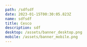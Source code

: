 ```yaml
---
path: /sdfsdf
date: 2023-01-15T00:30:05.823Z
name: sdfsdf
title: Cesco
description: sdf
desktop: /assets/banner_desktop.png
mobile: /assets/banner_mobile.png
---
```

